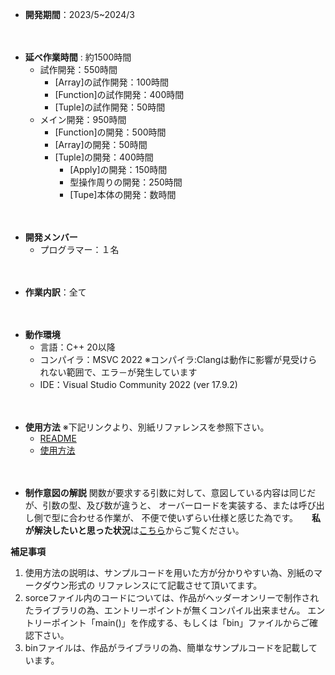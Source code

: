 
* **開発期間**：2023/5~2024/3  

　
* **延べ作業時間** : 約1500時間
  * 試作開発：550時間 
    * [Array]の試作開発：100時間
    * [Function]の試作開発：400時間
    * [Tuple]の試作開発：50時間
  * メイン開発：950時間
    * [Function]の開発：500時間
    * [Array]の開発：50時間
    * [Tuple]の開発：400時間
      * [Apply]の開発：150時間
      * 型操作周りの開発：250時間
      * [Tupe]本体の開発：数時間

　
* **開発メンバー**
  * プログラマー：１名 

　
* **作業内訳**：全て

　
* **動作環境**
  * 言語：C++ 20以降
  * コンパイラ：MSVC 2022
※コンパイラ:Clangは動作に影響が見受けられない範囲で、エラ－が発生しています
  * IDE：Visual Studio Community 2022 (ver 17.9.2)

　
* **使用方法**
※下記リンクより、別紙リファレンスを参照下さい。
  *  [README](sorce/README.md)
  *  [使用方法](sorce/Reference/Explanation/merit_0_0.md)

　
* **制作意図の解説**
  関数が要求する引数に対して、意図している内容は同じだが、引数の型、及び数が違うと、
  オーバーロードを実装する、または呼び出し側で型に合わせる作業が、
  不便で使いずらい仕様と感じた為です。
　
    **私が解決したいと思った状況**は[こちら](sorce/Reference/Explanation/merit_0_1.md)からご覧ください。


**補足事項**
  1. 使用方法の説明は、サンプルコードを用いた方が分かりやすい為、別紙のマークダウン形式の
リファレンスにて記載させて頂いてます。
2. sorceファイル内のコードについては、作品がヘッダーオンリーで制作されたライブラリの為、エントリーポイントが無くコンパイル出来ません。
   エントリーポイント「main()」を作成する、もしくは「bin」ファイルからご確認下さい。
3. binファイルは、作品がライブラリの為、簡単なサンプルコードを記載しています。


  

